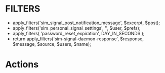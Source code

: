# FILTERS
- apply_filters('sim_signal_post_notification_message', $excerpt, $post);
- apply_filters('sim_personal_signal_settings', '', $user, $prefs);
- apply_filters( 'password_reset_expiration', DAY_IN_SECONDS );
- return apply_filters('sim-signal-daemon-response', $response, $message, $source, $users, $name);

# Actions
